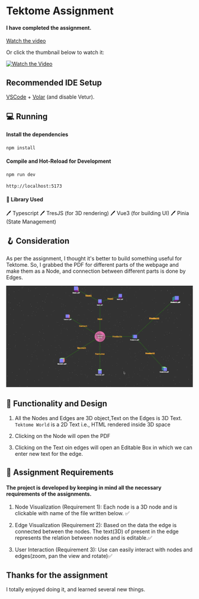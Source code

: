 # Tektome Assignment
#### I have completed the assignment. 
[Watch the video](https://www.youtube.com/watch?v=wnOu0L3xOO4)

Or click the thumbnail below to watch it:

<a href="https://www.youtube.com/watch?v=wnOu0L3xOO4" target="_blank" rel="noopener noreferrer">
  <img src="https://img.youtube.com/vi/wnOu0L3xOO4/hqdefault.jpg" alt="Watch the Video">
</a>


## Recommended IDE Setup

[VSCode](https://code.visualstudio.com/) + [Volar](https://marketplace.visualstudio.com/items?itemName=Vue.volar) (and disable Vetur).



##  :computer: Running

#### Install the dependencies
```sh
npm install
```

#### Compile and Hot-Reload for Development

```sh
npm run dev
```
```sh
http://localhost:5173
```
#### :green_book: Library Used


 :pen: Typescript
 :pen: TresJS (for 3D rendering)
 :pen: Vue3 (for building UI)
 :pen: Pinia (State Management)


## :hook: Consideration

As per the assignment, I thought it's better to build something useful for Tektome.
So, I grabbed the PDF for different parts of the webpage and make them as a Node, and connection between different parts is done by Edges.

![Image](./public/tektome.png)


## :toolbox: Functionality and Design

1. All the Nodes and Edges are 3D object,Text on the Edges is 3D Text. `Tektome World` is a 2D Text i.e., HTML rendered inside 3D space

2. Clicking on the Node will open the PDF

3. Clicking on the Text oin edges will open an Editable Box in which we can enter new text for the edge.

## :rocket: Assignment Requirements
#### The project is developed by keeping in mind all the necessary requirements of the assignments.


1. Node Visualization (Requirement 1): Each node is a 3D node and is clickable with name of the file written below. :white_check_mark:

2. Edge Visualization (Requirement 2): Based on the data the edge is connected between the nodes. The text(3D) of present in the edge represents the relation between nodes and is editable.:white_check_mark:

3. User Interaction (Requirement 3): Use can easily interact with nodes and edges(zoom, pan the view and rotate):white_check_mark:



## Thanks for the assignment
I totally enjoyed doing it, and learned several new things.



